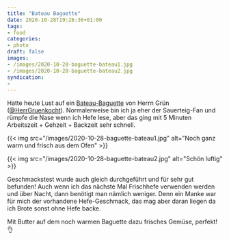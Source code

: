 ```yaml
---
title: "Bateau Baguette"
date: 2020-10-28T19:26:36+01:00
tags:
- food
categories:
- photo
draft: false
images:
- /images/2020-10-28-baguette-bateau1.jpg
- /images/2020-10-28-baguette-bateau2.jpg
syndication:
-
---
```


Hatte heute Lust auf ein [Bateau-Baguette](https://www.herrgruenkocht.de/das-bateau-baguette-von-herrn-gruen/) von Herrn Grün ([@HerrGruenkocht](https://twitter.com/HerrGruenkocht)). Normalerweise bin ich ja eher der Sauerteig-Fan und rümpfe die Nase wenn ich Hefe lese, aber das ging mit 5 Minuten Arbeitszeit + Gehzeit + Backzeit sehr schnell.

{{< img src="/images/2020-10-28-baguette-bateau1.jpg" alt="Noch ganz warm und frisch aus dem Ofen" >}}

{{< img src="/images/2020-10-28-baguette-bateau2.jpg" alt="Schön luftig" >}}

<!--more-->

Geschmackstest wurde auch gleich durchgeführt und für sehr gut befunden! Auch wenn ich das nächste Mal Frischhefe verwenden werden und über Nacht, dann benötigt man nämlich weniger. Denn ein Manke war für mich der vorhandene Hefe-Geschmack, das mag aber daran liegen da ich Brote sonst ohne Hefe backe.

Mit Butter auf dem noch warmen Baguette dazu frisches Gemüse, perfekt! 👌

